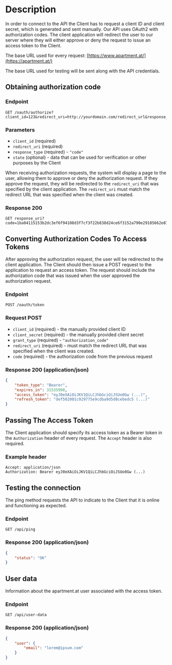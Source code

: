 # Description

In order to connect to the API the Client has to request a client ID and client secret, which is generated and 
sent manually. Our API uses OAuth2 with authorization codes. 
The client application will redirect the user to our server where they will either approve or
 deny the request to issue an access token to the Client.

The base URL used for every request: [https://www.apartment.at/](https://apartment.at/)

The base URL used for testing will be sent along with the API credentials.

## Obtaining authorization code

### Endpoint
```
GET /oauth/authorize?client_id=123&redirect_uri=http://yourdomain.com/redirect_url&response_type=code
```

### Parameters
- `client_id` (required)
- `redirect_uri` (required)
- `response_type` (required) - `"code"`
- `state` (optional) - data that can be used for verification or other purposes by the Client

When receiving authorization requests, the system will display a page to the user, allowing 
them to approve or deny the authorization request. If they approve the request, they will be 
redirected to the `redirect_uri` that was specified by the client application. 
The `redirect_uri` must match the redirect URL that was specified when the client was created.

### Response 200
```
GET response_uri?code=1ba04115153b2dc3ef6f94108d3f7cf3f22b838d24ce6f3152a790e29185662e871ba33d32e847d2
```

## Converting Authorization Codes To Access Tokens

After approving the authorization request, the user will be redirected to the client 
application. The Client should then issue a POST request to the application to request an 
access token. The request should include the authorization code that was issued when the user 
approved the authorization request. 

### Endpoint
```
POST /oauth/token
```

### Request POST
- `client_id` (required) -  the manually provided client ID
- `client_secret` (required) - the manually provided client secret
- `grant_type` (required) - `"authorization_code"`
- `redirect_uri` (required) - must match the redirect URL that was specified when the client was created.
- `code` (required) - the authorization code from the previous request

### Response 200 (application/json)
```json
{
    "token_type": "Bearer",
    "expires_in": 31535998,
    "access_token": "eyJ0eXAiOiJKV1QiLCJhbGciOiJSUo0Gw (...)",
    "refresh_token": "def502001c929775e9cdba9d5d8cebedc5 (...)"
}
```

## Passing The Access Token

The Client application should specify its access token as a Bearer token in the `Authorization` 
header of every request. The `Accept` header is also required.

### Example header
```
Accept: application/json
Authorization: Bearer eyJ0eXAiOiJKV1QiLCJhbGciOiJSUo0Gw (...)
```

## Testing the connection

The ping method requests the API to indicate to the Client that it is online and functioning as expected.

### Endpoint
```
GET /api/ping
```

### Response 200 (application/json)
```json
{
    "status": "OK"
}
```

## User data

Information about the apartment.at user associated with the access token.

### Endpoint
```
GET /api/user-data
```

### Response 200 (application/json)
```json
{
    "user": {
        "email": "lorem@ipsum.com"
    }
}
```
